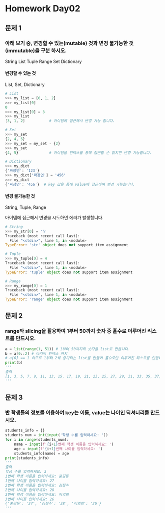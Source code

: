 # Homework Day02

## 문제 1

### 아래 보기 중, 변경할 수 있는(mutable) 것과 변경 불가능한 것(immutable)을 구분 하시오.
String List Tuple Range Set Dictionary

#### 변경할 수 있는 것

List, Set, Dictionary

```python
# List
>>> my_list = [0, 1, 2]
>>> my_list[0]
0
>>> my_list[0] = 3
>>> my_list
[3, 1, 2]			# 아이템에 접근해서 변경 가능 합니다.
```

```python
# Set
>>> my_set
{2, 4, 5}
>>> my_set = my_set - {2}
>>> my_set
{4, 5}				# 아이템을 인덱스를 통해 접근할 순 없지만 변경 가능합니다.
```

```python
# Dictionary
>>> my_dict
{'짜장면': '123'}
>>> my_dict['짜장면'] = '456'
>>> my_dict
{'짜장면': '456'}	# key 값을 통해 value에 접근하여 변경 가능합니다.
```

#### 변경 불가능한 것

String, Tuple, Range

아이템에 접근해서 변경을 시도하면 에러가 발생합니다.

```python
# String
>>> my_str[0] = 'h'
Traceback (most recent call last):
  File "<stdin>", line 1, in <module>
TypeError: 'str' object does not support item assignment

```

```python
# Tuple
>>> my_tuple[0] = 4
Traceback (most recent call last):
  File "<stdin>", line 1, in <module>
TypeError: 'tuple' object does not support item assignment
```

```python
# Range
>>> my_range[0] = 1
Traceback (most recent call last):
  File "<stdin>", line 1, in <module>
TypeError: 'range' object does not support item assignment
```



## 문제 2

### range와 slicing을 활용하여 1부터 50까지 숫자 중 홀수로 이루어진 리스트를 만드시오.
```python
a = list(range(1, 51)) # 1부터 50까지의 숫자를 list로 만듭니다.
b = a[0::2] # 마지막 인덱스 까지
# a[0] == 1 이므로 1부터 2씩 증가되는 list를 만들어 홀수로만 이루어진 리스트를 만듭니다.
print(b)
'''
출력
[1, 3, 5, 7, 9, 11, 13, 15, 17, 19, 21, 23, 25, 27, 29, 31, 33, 35, 37, 39, 41, 43, 45, 47, 49]
'''
```

## 문제 3

### 반 학생들의 정보를 이용하여 key는 이름, value는 나이인 딕셔너리를 만드시오.

```python
students_info = {}
students_num = int(input('학생 수를 입력하세요: '))
for i in range(students_num):
    name = input(f'{i+1}번째 학생 이름을 입력하세요: ')
    age = input(f'{i+1}번째 나이를 입력하세요: ')
    students_info[name] = age
print(students_info)
'''
출력
학생 수를 입력하세요: 3
1번째 학생 이름을 입력하세요: 홍길동
1번째 나이를 입력하세요: 27
2번째 학생 이름을 입력하세요: 김철수
2번째 나이를 입력하세요: 28
3번째 학생 이름을 입력하세요: 이영희
3번째 나이를 입력하세요: 26
{'홍길동': '27', '김철수': '28', '이영희': '26'}
'''
```

